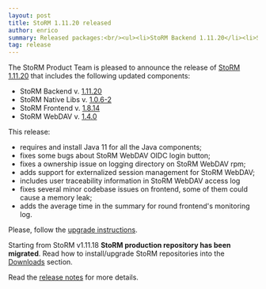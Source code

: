 ```yaml
---
layout: post
title: StoRM 1.11.20 released
author: enrico
summary: Released packages:<br/><ul><li>StoRM Backend 1.11.20</li><li>StoRM Frontend 1.8.14</li><li>StoRM WebDAV 1.4.0</li><li>StoRM Native Libs 1.0.6-2</li></ul>
tag: release
---
```


The StoRM Product Team is pleased to announce the release of
[StoRM 1.11.20][release-notes] that includes the following updated components:

* StoRM Backend v. [1.11.20][backend-rn]
* StoRM Native Libs v. [1.0.6-2][native-rn]
* StoRM Frontend v. [1.8.14][frontend-rn]
* StoRM WebDAV v. [1.4.0][webdav-rn]

This release:

* requires and install Java 11 for all the Java components;
* fixes some bugs about StoRM WebDAV OIDC login button;
* fixes a ownership issue on logging directory on StoRM WebDAV rpm;
* adds support for externalized session management for StoRM WebDAV;
* includes user traceability information in StoRM WebDAV access log
* fixes several minor codebase issues on frontend, some of them could cause a memory leak;
* adds the average time in the summary for round frontend's monitoring log.


Please, follow the [upgrade instructions][upgrade-instructions].

Starting from StoRM v1.11.18 **StoRM production repository has been migrated**.
Read how to install/upgrade StoRM repositories into the [Downloads][download-page] section.

Read the [release notes][release-notes] for more details.

[backend-rn]: {{site.baseurl}}/release-notes/storm-backend-server/1.11.20/
[native-rn]: {{site.baseurl}}/release-notes/storm-native-libs/1.0.6-2/
[frontend-rn]: {{site.baseurl}}/release-notes/storm-webdav/1.8.14/
[webdav-rn]: {{site.baseurl}}/release-notes/storm-webdav/1.4.0/

[release-notes]: {{site.baseurl}}/release-notes/StoRM-v1.11.20.html
[download-page]: {{site.baseurl}}/download.html
[storm-sysadmin-guide]: {{site.baseurl}}/documentation/sysadmin-guide/1.11.20

[upgrade-instructions]: {{site.baseurl}}/documentation/sysadmin-guide/1.11.20/upgrading/
